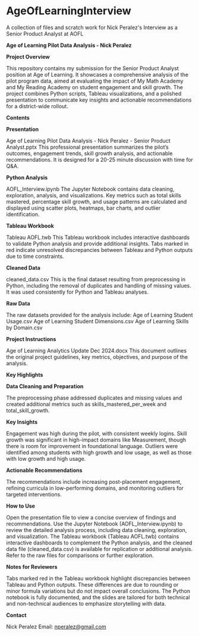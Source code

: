 # AgeOfLearningInterview
A collection of files and scratch work for Nick Peralez's Interview as a Senior Product Analyst at AOFL

**Age of Learning Pilot Data Analysis - Nick Peralez**

**Project Overview**

This repository contains my submission for the Senior Product Analyst position at Age of Learning. It showcases a comprehensive analysis of the pilot program data, aimed at evaluating the impact of My Math Academy and My Reading Academy on student engagement and skill growth. The project combines Python scripts, Tableau visualizations, and a polished presentation to communicate key insights and actionable recommendations for a district-wide rollout.

**Contents**

**Presentation**

Age of Learning Pilot Data Analysis - Nick Peralez - Senior Product Analyst.pptx
This professional presentation summarizes the pilot’s outcomes, engagement trends, skill growth analysis, and actionable recommendations. It is designed for a 20-25 minute discussion with time for Q&A.

**Python Analysis**

AOFL_Interview.ipynb
The Jupyter Notebook contains data cleaning, exploration, analysis, and visualizations. Key metrics such as total skills mastered, percentage skill growth, and usage patterns are calculated and displayed using scatter plots, heatmaps, bar charts, and outlier identification.

**Tableau Workbook**

Tableau AOFL.twb
This Tableau workbook includes interactive dashboards to validate Python analysis and provide additional insights. Tabs marked in red indicate unresolved discrepancies between Tableau and Python outputs due to time constraints.

**Cleaned Data**

cleaned_data.csv
This is the final dataset resulting from preprocessing in Python, including the removal of duplicates and handling of missing values. It was used consistently for Python and Tableau analyses.

**Raw Data**

The raw datasets provided for the analysis include:
Age of Learning Student Usage.csv
Age of Learning Student Dimensions.csv
Age of Learning Skills by Domain.csv

**Project Instructions**

Age of Learning Analytics Update Dec 2024.docx
This document outlines the original project guidelines, key metrics, objectives, and purpose of the analysis.

**Key Highlights**

**Data Cleaning and Preparation**

The preprocessing phase addressed duplicates and missing values and created additional metrics such as skills_mastered_per_week and total_skill_growth.

**Key Insights**

Engagement was high during the pilot, with consistent weekly logins. Skill growth was significant in high-impact domains like Measurement, though there is room for improvement in foundational language. Outliers were identified among students with high growth and low usage, as well as those with low growth and high usage.

**Actionable Recommendations**

The recommendations include increasing post-placement engagement, refining curricula in low-performing domains, and monitoring outliers for targeted interventions.

**How to Use**

Open the presentation file to view a concise overview of findings and recommendations. Use the Jupyter Notebook (AOFL_Interview.ipynb) to review the detailed analysis process, including data cleaning, exploration, and visualization. The Tableau workbook (Tableau AOFL.twb) contains interactive dashboards to complement the Python analysis, and the cleaned data file (cleaned_data.csv) is available for replication or additional analysis. Refer to the raw files for comparisons or further exploration.

**Notes for Reviewers**

Tabs marked red in the Tableau workbook highlight discrepancies between Tableau and Python outputs. These differences are due to rounding or minor formula variations but do not impact overall conclusions. The Python notebook is fully documented, and the slides are tailored for both technical and non-technical audiences to emphasize storytelling with data.

**Contact**

Nick Peralez
Email: nperalez@gmail.com
